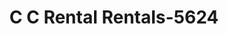 ---
f_zip-code: 64804
f_state-code: MO
title: C C Rental Rentals-5624
f_phone: 417-781-8132
f_city-only: Joplin
f_address: 1531 East 32Nd Street Suite 6 Joplin
f_location-unique-id: '5624'
slug: c-c-rental-rentals-5624
updated-on: '2024-05-30T13:46:58.046Z'
created-on: '2024-05-30T13:36:59.803Z'
published-on: '2024-05-30T13:54:32.469Z'
f_city-state: cms/city/joplin-mo.md
f_company: cms/company/c-c-rental-rentals.md
f_state: cms/state/missouri.md
layout: '[payday-loan].html'
tags: payday-loan
---